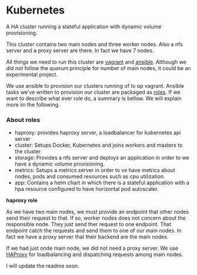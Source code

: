 # Kubernetes
A HA cluster running a stateful application with dynamic volume provisioning.


This cluster contains two main nodes and three worker nodes. Also a nfs server and a proxy server are there. In fact we have 7 nodes.


All things we need to run this cluster are [vagrant](https://www.vagrantup.com/) and [ansible](https://www.ansible.com/). Although we did not follow the quorum principle for number of main nodes, it could be an experimental project.


We use ansible to provision our clusters running of to op vagrant. Ansible tasks we've written to provision our cluster are packaged as [roles](https://docs.ansible.com/ansible/latest/user_guide/playbooks_reuse_roles.html). If we want to describe what ever role do, a summary is bellow. We will explain more iin the following.


### About roles

- haproxy: provides haproxy server, a loadbalancer for kubernetes api server
- cluster: Setups Docker, Kubernetes and joins workers and masters to the cluster
- storage: Provides a nfs server and deploys an application in order to we have a dynamic volume provisioning.
- metrics: Setups a metrics server in order to ve have metrics about nodes, pods and consumed resources such as cpu utilization.
- app: Contains a helm chart in which there is a stateful application with a hpa resource configured to have horizontal pod autoscaler.



**haproxy role**

As we have two main nodes, we must provide an endpoint that other nodes send their request to that. If so, worker nodes does not concern about the responsible node. They just send ther request to one endpoint. That endpoint catch the requests and send them to one of our main nodes. In fact we have a proxy server that their backend are the main nodes.

If we had just onde main node, we did not need a proxy server. We use [HAProxy](http://www.haproxy.org/) for loadbalancing and dispatching requests among main nodes.


I will update the readme soon.
